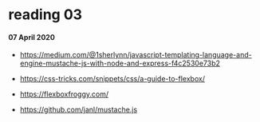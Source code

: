 # reading 03
#### 07 April 2020

- https://medium.com/@1sherlynn/javascript-templating-language-and-engine-mustache-js-with-node-and-express-f4c2530e73b2

- https://css-tricks.com/snippets/css/a-guide-to-flexbox/

- https://flexboxfroggy.com/

- https://github.com/janl/mustache.js